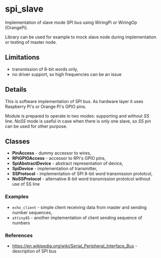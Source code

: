 # spi_slave

Implementation of slave mode SPI bus using WiringPi or WiringOp (OrangePi).

Library can be used for example to mock slave node during implementation or testing of master node.


## Limitations

* transmission of 8-bit words only,
* no driver support, so high frequencies can be an issue


## Details

This is software implementation of SPI bus. As hardware layer it uses Raspberry Pi's or Orange Pi's GPIO pins.

Module is prepared to operate in two modes: supporting and without _SS_ line. _NoSS_ mode is useful in case when there is only one slave, so _SS_ pin can be used for other purpose.


## Classes

* __PinAccess__ - dummy accessor to wires,
* __RPiGPIOAccess__ - accessor to RPi's GPIO pins,
* __SpiAbstractDevice__ - abstract representation of device,
* __SpiDevice__ - implementation of transmitter,
* __SSProtocol__ - implementation of SPI 8-bit word transmission prototcol,
* __NoSSProtocol__ - alternative 8-bit word transmission prototcol without use of SS line


### Examples

* `echo_client` - simple client receiving data from master and sending number sequences,
* `attiny85` - another implementation of client sending sequence of numbers


### References

* https://en.wikipedia.org/wiki/Serial_Peripheral_Interface_Bus - description of SPI bus
